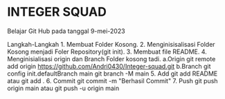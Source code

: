 # INTEGER SQUAD

Belajar Git Hub  pada tanggal 9-mei-2023

Langkah-Langkah
    1. Membuat Folder Kosong.
    2. Menginisisalisasi Folder Kosong menjadi Foler Repository(git init).
    3. Membuat file README.
    4. Menginisialisasi origin dan Branch Folder kosong tadi.
        a.Origin
            git remote add origin https://github.com/Andri0430/Integer-squad.git
        b.Branch
            git config init.defaultBranch main
            git branch -M main
    5. Add
        git add README atau git add .
    6. Commit
        git commit -m "Berhasil Commit"
    7. Push
        git push origin main atau git push -u origin main